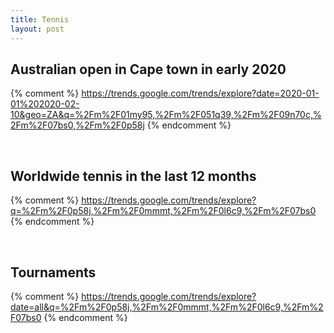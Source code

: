 ```yaml
---
title: Tennis
layout: post
---
```


## Australian open in Cape town in early 2020

<script type="text/javascript" src="https://ssl.gstatic.com/trends_nrtr/2051_RC11/embed_loader.js"></script>

{% comment %}
https://trends.google.com/trends/explore?date=2020-01-01%202020-02-10&geo=ZA&q=%2Fm%2F01my95,%2Fm%2F051q39,%2Fm%2F09n70c,%2Fm%2F07bs0,%2Fm%2F0p58j
{% endcomment %}

<script type="text/javascript">
    trends.embed.renderExploreWidget("TIMESERIES", {
        "comparisonItem": [{
            "keyword": "/m/01my95",
            "geo": "ZA",
            "time": "2020-01-01 2020-02-10"
        }, {
            "keyword": "/m/051q39",
            "geo": "ZA",
            "time": "2020-01-01 2020-02-10"
        }, {
            "keyword": "/m/09n70c",
            "geo": "ZA",
            "time": "2020-01-01 2020-02-10"
        }, {
            "keyword": "/m/07bs0",
            "geo": "ZA",
            "time": "2020-01-01 2020-02-10"
        }, {
            "keyword": "/m/0p58j",
            "geo": "ZA",
            "time": "2020-01-01 2020-02-10"
        }],
        "category": 0,
        "property": ""
    }, {
        "exploreQuery": "date=2020-01-01%202020-02-10&geo=ZA&q=%2Fm%2F01my95,%2Fm%2F051q39,%2Fm%2F09n70c,%2Fm%2F07bs0,%2Fm%2F0p58j",
        "guestPath": "https://trends.google.com:443/trends/embed/"
    });

</script>

<br>

## Worldwide tennis in the last 12 months

{% comment %} https://trends.google.com/trends/explore?q=%2Fm%2F0p58j,%2Fm%2F0mmmt,%2Fm%2F0l6c9,%2Fm%2F07bs0
{% endcomment %}

<script type="text/javascript">
    trends.embed.renderExploreWidget("TIMESERIES", {
        "comparisonItem": [{
            "keyword": "/m/0p58j",
            "geo": "",
            "time": "today 12-m"
        }, {
            "keyword": "/m/0mmmt",
            "geo": "",
            "time": "today 12-m"
        }, {
            "keyword": "/m/0l6c9",
            "geo": "",
            "time": "today 12-m"
        }, {
            "keyword": "/m/07bs0",
            "geo": "",
            "time": "today 12-m"
        }],
        "category": 0,
        "property": ""
    }, {
        "exploreQuery": "q=%2Fm%2F0p58j,%2Fm%2F0mmmt,%2Fm%2F0l6c9,%2Fm%2F07bs0&date=today 12-m,today 12-m,today 12-m,today 12-m",
        "guestPath": "https://trends.google.com:443/trends/embed/"
    });

</script>

<br>

## Tournaments

{% comment %} https://trends.google.com/trends/explore?date=all&q=%2Fm%2F0p58j,%2Fm%2F0mmmt,%2Fm%2F0l6c9,%2Fm%2F07bs0
{% endcomment %}

<script type="text/javascript">
    trends.embed.renderExploreWidget("TIMESERIES", {
        "comparisonItem": [{
            "keyword": "/m/0p58j",
            "geo": "",
            "time": "2004-01-01 2020-02-11"
        }, {
            "keyword": "/m/0mmmt",
            "geo": "",
            "time": "2004-01-01 2020-02-11"
        }, {
            "keyword": "/m/0l6c9",
            "geo": "",
            "time": "2004-01-01 2020-02-11"
        }, {
            "keyword": "/m/07bs0",
            "geo": "",
            "time": "2004-01-01 2020-02-11"
        }],
        "category": 0,
        "property": ""
    }, {
        "exploreQuery": "date=all&q=%2Fm%2F0p58j,%2Fm%2F0mmmt,%2Fm%2F0l6c9,%2Fm%2F07bs0",
        "guestPath": "https://trends.google.com:443/trends/embed/"
    });

</script>
